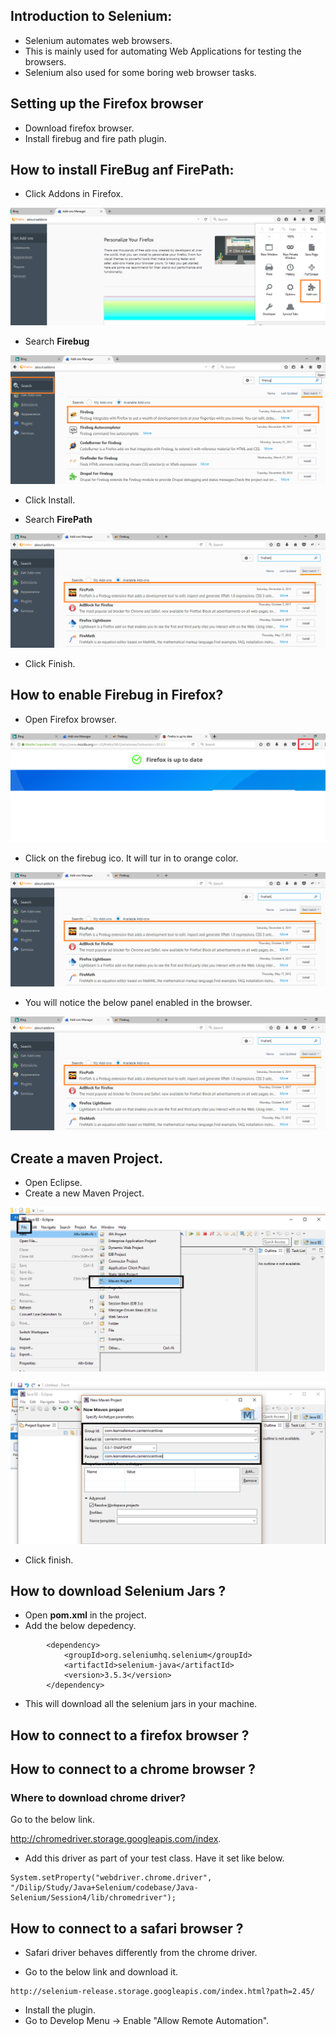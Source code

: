 
## Introduction to Selenium:

- Selenium automates web browsers.
- This is mainly used for automating Web Applications for testing the browsers.
- Selenium also used for some boring web browser tasks.

## Setting up the Firefox browser

-	Download firefox browser.
-	Install firebug and fire path plugin.

## How to install FireBug anf FirePath:

-	Click Addons in Firefox.

![](https://github.com/dilipthelip/Java-Selenium/blob/master/selenium/images/firefox-1.png)

-	Search **Firebug**

![](https://github.com/dilipthelip/Java-Selenium/blob/master/selenium/images/firefox-2.png)

- Click Install.

-	Search **FirePath**

![](https://github.com/dilipthelip/Java-Selenium/blob/master/selenium/images/firefox-3.png)

- Click Finish.

## How to enable Firebug in Firefox?
-	Open Firefox browser.

![](https://github.com/dilipthelip/Java-Selenium/blob/master/selenium/images/firefox-4.png)

-	Click on the firebug ico. It will tur in to orange color.

![](https://github.com/dilipthelip/Java-Selenium/blob/master/selenium/images/firefox-3.png)

-	You will notice the below panel enabled in the browser.

![](https://github.com/dilipthelip/Java-Selenium/blob/master/selenium/images/firefox-3.png)


## Create a maven Project.

-	Open Eclipse.
-	Create a new Maven Project.
		
![](https://github.com/dilipthelip/Java-Selenium/blob/master/selenium/images/selenium-1.png)

![](https://github.com/dilipthelip/Java-Selenium/blob/master/selenium/images/selenium-3.png)

- Click finish.



## How to download Selenium Jars ?

-	Open **pom.xml** in the project.
-	Add the below depedency.

```
		<dependency>
            <groupId>org.seleniumhq.selenium</groupId>
            <artifactId>selenium-java</artifactId>
            <version>3.5.3</version>
        </dependency>
```

- This will download all the selenium jars in your machine.


## How to connect to a firefox browser ?


## How to connect to a chrome browser ?

### Where to download chrome driver?

Go to the below link.  

http://chromedriver.storage.googleapis.com/index.

- Add this driver as part of your test class. Have it set like below.

```
System.setProperty("webdriver.chrome.driver", "/Dilip/Study/Java+Selenium/codebase/Java-Selenium/Session4/lib/chromedriver");
```

## How to connect to a safari browser ?

- Safari driver behaves differently from the chrome driver.

- Go to the below link and download it.  

```
http://selenium-release.storage.googleapis.com/index.html?path=2.45/
```
- Install the plugin.
- Go to Develop Menu -> Enable "Allow Remote Automation".
